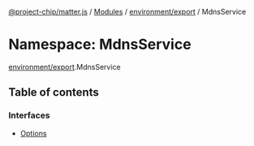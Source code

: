 [@project-chip/matter.js](../README.md) / [Modules](../modules.md) / [environment/export](environment_export.md) / MdnsService

# Namespace: MdnsService

[environment/export](environment_export.md).MdnsService

## Table of contents

### Interfaces

- [Options](../interfaces/environment_export.MdnsService.Options.md)
